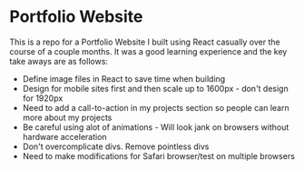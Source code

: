# Portfolio Website

This is a repo for a Portfolio Website I built using React casually over the course of a couple months.
It was a good learning experience and the key take aways are as follows:
- Define image files in React to save time when building
- Design for mobile sites first and then scale up to 1600px - don't design for 1920px
- Need to add a call-to-action in my projects section so people can learn more about my projects
- Be careful using alot of animations - Will look jank on browsers without hardware acceleration
- Don't overcomplicate divs. Remove pointless divs
- Need to make modifications for Safari browser/test on multiple browsers
